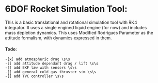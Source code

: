 # 6DOF Rocket Simulation Tool:
This is a basic translational and rotational simulation tool with RK4 integrator. It uses a single engined liquid engine (for now) and includes mass depletion dynamics. This uses Modified Rodrigues Parameter as the attitude formalism, with dynamics expressed in them.
  
  #### Todo:
    -[x] add atmospheric drag \s\s
    -[] add attitude dependant drag / lift \s\s
    -[] add EKF law with sensors \s\s
    -[] add general cold gas thruster sim \s\s
    -[] add TVC controller \s\s
  
